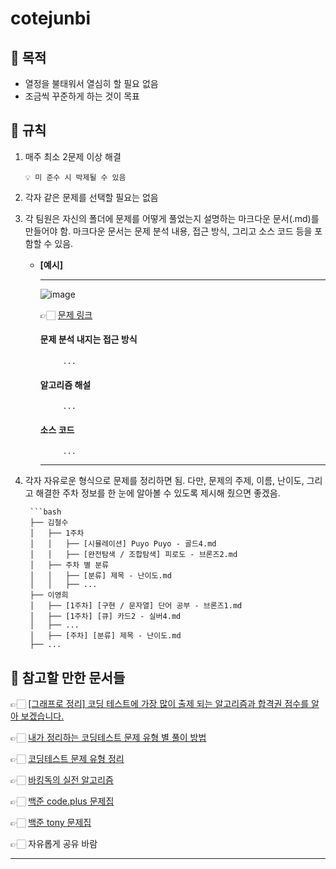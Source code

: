 # cotejunbi

## 🧭 목적
- 열정을 불태워서 열심히 할 필요 없음
- 조금씩 꾸준하게 하는 것이 목표

## 📢 규칙

1. 매주 최소 2문제 이상 해결

      ```
      💡 미 준수 시 박제될 수 있음
      ```
      
3. 각자 같은 문제를 선택할 필요는 없음
   
4. 각 팀원은 자신의 폴더에 문제를 어떻게 풀었는지 설명하는 마크다운 문서(.md)를 만들어야 함. 마크다운 문서는 문제 분석 내용, 접근 방식, 그리고 소스 코드 등을 포함할 수 있음.

   - **[예시]**

        ---

        ![image](https://github.com/SeungYeop-Han/cotejunbi/assets/106862797/a4c75ff1-3be4-4ea1-b224-f03eb15f4c68)

        👉🏻 [문제 링크](https://www.acmicpc.net/problem/11559)

        #### 문제 분석 내지는 접근 방식

              ...

        #### 알고리즘 해설

              ...

        #### 소스 코드

              ...
     
        ---

5. 각자 자유로운 형식으로 문제를 정리하면 됨. 다만, 문제의 주제, 이름, 난이도, 그리고 해결한 주차 정보를 한 눈에 알아볼 수 있도록 제시해 줬으면 좋겠음.

        ```bash
        ├── 김철수
        │   ├── 1주차
        │   │   ├── [시뮬레이션] Puyo Puyo - 골드4.md
        │   │   ├── [완전탐색 / 조합탐색] 피로도 - 브론즈2.md
        │   ├── 주차 별 분류
        │   │   ├── [분류] 제목 - 난이도.md
        │   │   ├── ...
        ├── 이영희
        │   ├── [1주차] [구현 / 문자열] 단어 공부 - 브론즈1.md
        │   ├── [1주차] [큐] 카드2 - 실버4.md
        │   ├── ...
        │   ├── [주차] [분류] 제목 - 난이도.md
        ├── ...


## 🔎 참고할 만한 문서들

👉🏻 [[그래프로 정리] 코딩 테스트에 가장 많이 출제 되는 알고리즘과 합격권 점수를 알아 보겠습니다.](https://m.hanbit.co.kr/channel/category/category_view.html?cms_code=CMS7793635735&cate_cd=)

👉🏻 [내가 정리하는 코딩테스트 문제 유형 별 풀이 방법](https://myeongmy.tistory.com/55)

👉🏻 [코딩테스트 문제 유형 정리](https://velog.io/@pppp0722/%EC%BD%94%EB%94%A9%ED%85%8C%EC%8A%A4%ED%8A%B8-%EB%AC%B8%EC%A0%9C-%EC%9C%A0%ED%98%95-%EC%A0%95%EB%A6%AC)

👉🏻 [바킹독의 실전 알고리즘](https://github.com/encrypted-def/basic-algo-lecture)

👉🏻 [백준 code.plus 문제집](https://www.acmicpc.net/workbook/codeplus)

👉🏻 [백준 tony 문제집](https://github.com/tony9402/baekjoon)

👉🏻 자유롭게 공유 바람

---
